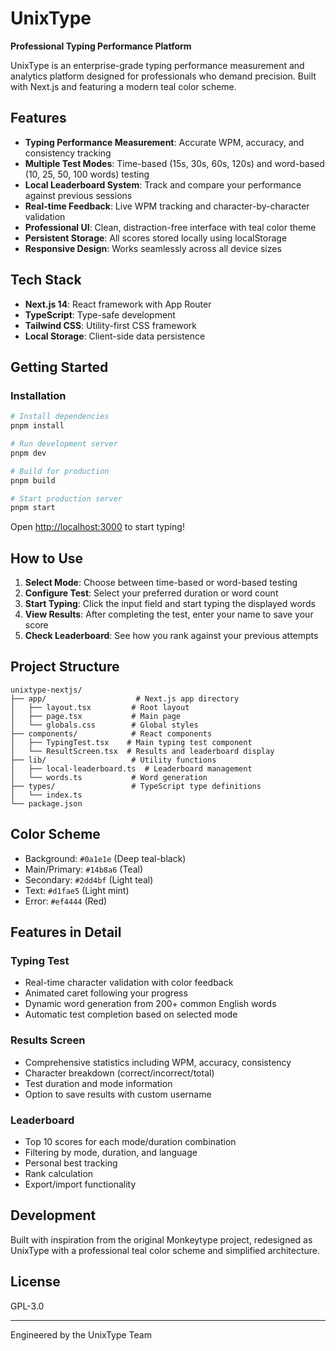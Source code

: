 # UnixType

**Professional Typing Performance Platform**

UnixType is an enterprise-grade typing performance measurement and analytics platform designed for professionals who demand precision. Built with Next.js and featuring a modern teal color scheme.

## Features

- **Typing Performance Measurement**: Accurate WPM, accuracy, and consistency tracking
- **Multiple Test Modes**: Time-based (15s, 30s, 60s, 120s) and word-based (10, 25, 50, 100 words) testing
- **Local Leaderboard System**: Track and compare your performance against previous sessions
- **Real-time Feedback**: Live WPM tracking and character-by-character validation
- **Professional UI**: Clean, distraction-free interface with teal color theme
- **Persistent Storage**: All scores stored locally using localStorage
- **Responsive Design**: Works seamlessly across all device sizes

## Tech Stack

- **Next.js 14**: React framework with App Router
- **TypeScript**: Type-safe development
- **Tailwind CSS**: Utility-first CSS framework
- **Local Storage**: Client-side data persistence

## Getting Started

### Installation

```bash
# Install dependencies
pnpm install

# Run development server
pnpm dev

# Build for production
pnpm build

# Start production server
pnpm start
```

Open [http://localhost:3000](http://localhost:3000) to start typing!

## How to Use

1. **Select Mode**: Choose between time-based or word-based testing
2. **Configure Test**: Select your preferred duration or word count
3. **Start Typing**: Click the input field and start typing the displayed words
4. **View Results**: After completing the test, enter your name to save your score
5. **Check Leaderboard**: See how you rank against your previous attempts

## Project Structure

```
unixtype-nextjs/
├── app/                    # Next.js app directory
│   ├── layout.tsx         # Root layout
│   ├── page.tsx           # Main page
│   └── globals.css        # Global styles
├── components/            # React components
│   ├── TypingTest.tsx    # Main typing test component
│   └── ResultScreen.tsx  # Results and leaderboard display
├── lib/                   # Utility functions
│   ├── local-leaderboard.ts  # Leaderboard management
│   └── words.ts           # Word generation
├── types/                 # TypeScript type definitions
│   └── index.ts
└── package.json
```

## Color Scheme

- Background: `#0a1e1e` (Deep teal-black)
- Main/Primary: `#14b8a6` (Teal)
- Secondary: `#2dd4bf` (Light teal)
- Text: `#d1fae5` (Light mint)
- Error: `#ef4444` (Red)

## Features in Detail

### Typing Test
- Real-time character validation with color feedback
- Animated caret following your progress
- Dynamic word generation from 200+ common English words
- Automatic test completion based on selected mode

### Results Screen
- Comprehensive statistics including WPM, accuracy, consistency
- Character breakdown (correct/incorrect/total)
- Test duration and mode information
- Option to save results with custom username

### Leaderboard
- Top 10 scores for each mode/duration combination
- Filtering by mode, duration, and language
- Personal best tracking
- Rank calculation
- Export/import functionality

## Development

Built with inspiration from the original Monkeytype project, redesigned as UnixType with a professional teal color scheme and simplified architecture.

## License

GPL-3.0

---

Engineered by the UnixType Team
